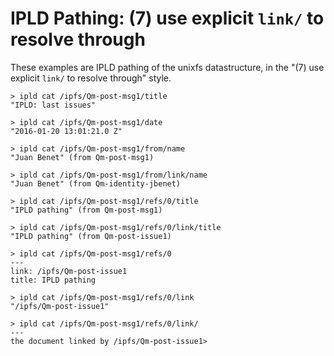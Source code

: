 # IPLD Pathing: (7) use explicit `link/` to resolve through

These examples are IPLD pathing of the unixfs datastructure, in the "(7) use explicit `link/` to resolve through" style.

```
> ipld cat /ipfs/Qm-post-msg1/title
"IPLD: last issues"

> ipld cat /ipfs/Qm-post-msg1/date
"2016-01-20 13:01:21.0 Z"

> ipld cat /ipfs/Qm-post-msg1/from/name
"Juan Benet" (from Qm-post-msg1)

> ipld cat /ipfs/Qm-post-msg1/from/link/name
"Juan Benet" (from Qm-identity-jbenet)

> ipld cat /ipfs/Qm-post-msg1/refs/0/title
"IPLD pathing" (from Qm-post-msg1)

> ipld cat /ipfs/Qm-post-msg1/refs/0/link/title
"IPLD pathing" (from Qm-post-issue1)

> ipld cat /ipfs/Qm-post-msg1/refs/0
---
link: /ipfs/Qm-post-issue1
title: IPLD pathing

> ipld cat /ipfs/Qm-post-msg1/refs/0/link
"/ipfs/Qm-post-issue1"

> ipld cat /ipfs/Qm-post-msg1/refs/0/link/
---
the document linked by /ipfs/Qm-post-issue1>
```
